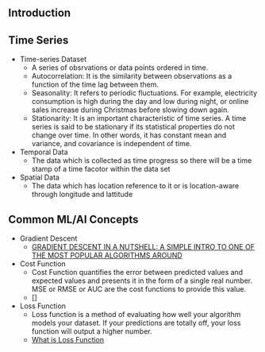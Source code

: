 ## Introduction ##


## Time Series ##
 - Time-series Dataset
   - A series of obsrvations or data points ordered in time. 
   - Autocorrelation: It is the similarity between observations as a function of the time lag between them.
   - Seasonality: It refers to periodic fluctuations. For example, electricity consumption is high during the day and low during night, or online sales increase during Christmas before slowing down again.
   - Stationarity: It is an important characteristic of time series. A time series is said to be stationary if its statistical properties do not change over time. In other words, it has constant mean and variance, and covariance is independent of time.
 - Temporal Data
   - The data which is collected as time progress so there will be a time stamp of a time facotor within the data set
 - Spatial Data
   - The data which has location reference to it or is location-aware through longitude and lattitude 


## Common ML/AI Concepts ##

- Gradient Descent
  - [GRADIENT DESCENT IN A NUTSHELL: A SIMPLE INTRO TO ONE OF THE MOST POPULAR ALGORITHMS AROUND](https://builtin.com/data-science/gradient-descent)
- Cost Function
  - Cost Function quantifies the error between predicted values and expected values and presents it in the form of a single real number. MSE or RMSE or AUC are the cost functions to provide this value. 
  - []
- Loss Function
  - Loss function is a method of evaluating how well your algorithm models your dataset. If your predictions are totally off, your loss function will output a higher number.
  - [What is Loss Function](https://blog.algorithmia.com/introduction-to-loss-functions/)
 
